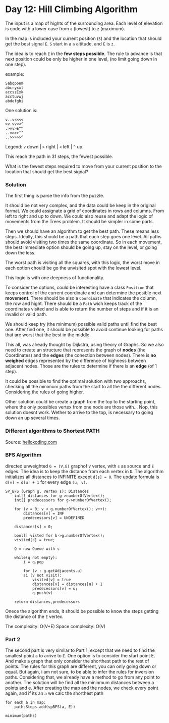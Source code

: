 # Day 12: Hill Climbing Algorithm

The input is a map of hights of the surrounding area.
Each level of elevation is code with a lower case from `a` (lowest) to `z` (maximum).

In the map is included your current position (`S`) and the location that should get the
best signal `E`. `S` start in a `a` altitude, and `E` is `z`.

The idea is to reach `E` in the **few steps possible**.
The rule to advance is that next position could be only be higher in one level, (no limit going down in one step).

example:
```
Sabqponm
abcryxxl
accszExk
acctuvwj
abdefghi
```

One solution is:
```text
v..v<<<<
>v.vv<<^
.>vv>E^^
..v>>>^^
..>>>>>^
```

Legend: `v` down | `>` right | `<` left | `^` up.

This reach the path in 31 steps, the fewest possible.

What is the fewest steps required to move from your current position to the location that should get the best signal?

### Solution

The first thing is parse the info from the puzzle.

It should be not very complex, and the data could be keep in the original format.
We could assignate a grid of coordinates in rows and columns. From left to right and up to down.
We could also reuse and adapt the logic of movements from the Trees problem. It should be simpler in some parts.

Then we should have an algorithm to get the best path. These means less steps. Ideally, this should be a path that each step
goes one level. All paths should avoid visiting two times the same coordinate. So in each movement, the best immediate option should be  going up, stay on the level, or going down the less.

The worst path is visiting all the squares, with this logic, the worst move in each option chould be go the unvisited spot with
the lowest level.

This logic is with one deepness of functionality.

To consider the options, could be interesting have a class `Position` that keeps control of the current coordinate and can
determine the posible next **movement**. There should be also a `Coordinate` that indicates the column, the row and hight.
There should be a `Path` wich keeps track of the coordinates visited and is able to return the number of steps and if it is
an invalid or valid path.

We should keep try (the minimum) possible valid paths until find the best one. After find one, it should be possible to avoid
continue looking for paths that are worst that the best in the middle.

This all, was already thought by Dijkstra, using theory of Graphs.
So we also need to create an structure that represents the graph of **nodes** (the Coordinates) and the **edges** (the conection between nodes). There is **no weighed** edges represented by the difference of highness between adjacent nodes. Those are the rules to determine if there is an **edge** (of 1 step).

It could be possible to find the optimal solution with two approachs, checking all the minimum paths from the start to all the
the different nodes. Considering the rules of going higher.

Other solution could be create a graph from the top to the starting point, where the only possibles vertex from one node are
those with... Nop, this solution doesnt work. Wether to arrive to the top, is necessary to going down an up several times.

### Different algorithms to Shortest PATH

Source: [hellokoding.com](https://hellokoding.com/shortest-paths/#:~:text=The%20shortest%20path%20algorithm%20finds%20paths%20between%20two,The%20shortest%20path%20is%20%5B3%2C%202%2C%200%2C%201%5D)

### BFS Algorithm

 directed unweighted `G = (V,E)` graphof `V` vertex, with `s` as source and `E` edges. The idea is to keep the distance from each vertex in `D`. The algorithm initializes all distances to INFINITE
 except `d[s] = 0`. The update formula is `d[v] = d[u] + 1` for
 every edge `(u, v)`.
```
SP_BFS (Graph g, Vertex s): Distances
    int[] distances for g->numberOfVertex();
    int[] predecessors for g->numberOfVertex();

    for (v = 0; v < g.numberOfVertex(); v++):
        distances[v] = INF
        predecessors[v] = UNDEFINED

    distances[s] = 0;

    bool[] visted for b->g.numberOfVertex();
    visited[s] = true;

    Q = new Queue with s

    while(q not empty):
        i = q.pop

        for (v : g.getAdjacents.u)
        si (v not visit):
            visited[v] = true
            distances[v] = distances[u] + 1
            predecessors[v] = u;
            q.push(v)

    return distances,predecessors
```

Onece the algorithm ends, it should be possible to know the steps getting the distance of the `E` vertex.

The complexity: O(V+E)
Space complexity: O(V)

### Part 2

The second part is very similar to Part 1, except that we need to find the smallest point `a` to arrive to `E`.
One option is to consider the start point E. And make a graph that only consider the shorthest path to the rest of points.
The rules for this graph are different, you can only going down or equal. But again, i am not sure, to be able to infer the rules for inversion paths.
Considering that, we already have a method to go from any point to another. The solution will be find all the mininmum distances between a points and e. 
After creating the map and the nodes, we check every point again, and if its an `a` we calc the shorthest path
```
for each a in map:
    pathsSteps.add(spBFS(a, E))

minimum(paths)
```